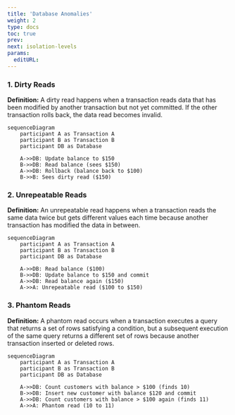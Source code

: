 ```yaml
---
title: 'Database Anomalies'
weight: 2
type: docs
toc: true
prev: 
next: isolation-levels
params:
  editURL:
---
```



### 1. Dirty Reads

**Definition:**
A dirty read happens when a transaction reads data that has been modified by another transaction but not yet committed. If the other transaction rolls back, the data read becomes invalid.

```mermaid
sequenceDiagram
    participant A as Transaction A
    participant B as Transaction B
    participant DB as Database

    A->>DB: Update balance to $150
    B->>DB: Read balance (sees $150)
    A->>DB: Rollback (balance back to $100)
    B->>B: Sees dirty read ($150)

```


### 2. Unrepeatable Reads

**Definition:**
An unrepeatable read happens when a transaction reads the same data twice but gets different values each time because another transaction has modified the data in between.

```mermaid
sequenceDiagram
    participant A as Transaction A
    participant B as Transaction B
    participant DB as Database

    A->>DB: Read balance ($100)
    B->>DB: Update balance to $150 and commit
    A->>DB: Read balance again ($150)
    A->>A: Unrepeatable read ($100 to $150)

```


### 3. Phantom Reads

**Definition:**
A phantom read occurs when a transaction executes a query that returns a set of rows satisfying a condition, but a subsequent execution of the same query returns a different set of rows because another transaction inserted or deleted rows.

```mermaid
sequenceDiagram
    participant A as Transaction A
    participant B as Transaction B
    participant DB as Database

    A->>DB: Count customers with balance > $100 (finds 10)
    B->>DB: Insert new customer with balance $120 and commit
    A->>DB: Count customers with balance > $100 again (finds 11)
    A->>A: Phantom read (10 to 11)
```